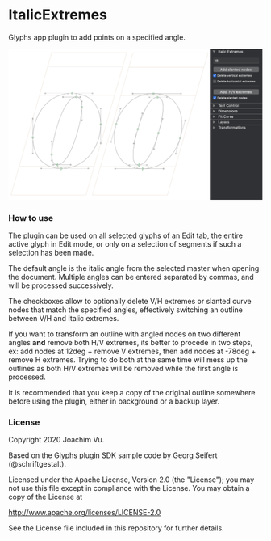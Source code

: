 # ItalicExtremes

Glyphs app plugin to add points on a specified angle.

![Italic Extremes](ItalicExtremes.png "Italic Extremes")

### How to use

The plugin can be used on all selected glyphs of an Edit tab, the entire active glyph in Edit mode, or only on a selection of segments if such a selection has been made.

The default angle is the italic angle from the selected master when opening the document.
Multiple angles can be entered separated by commas, and will be processed successively.

The checkboxes allow to optionally delete V/H extremes or slanted curve nodes that match the specified angles, effectively switching an outline between V/H and Italic extremes.

If you want to transform an outline with angled nodes on two different angles **and** remove both H/V extremes, its better to procede in two steps, ex: add nodes at 12deg + remove V extremes, then add nodes at -78deg + remove H extremes. Trying to do both at the same time will mess up the outlines as both H/V extremes will be removed while the first angle is processed.

It is recommended that you keep a copy of the original outline somewhere before using the plugin, either in background or a backup layer.

### License

Copyright 2020 Joachim Vu.

Based on the Glyphs plugin SDK sample code by Georg Seifert (@schriftgestalt).

Licensed under the Apache License, Version 2.0 (the "License");
you may not use this file except in compliance with the License.
You may obtain a copy of the License at

http://www.apache.org/licenses/LICENSE-2.0

See the License file included in this repository for further details.